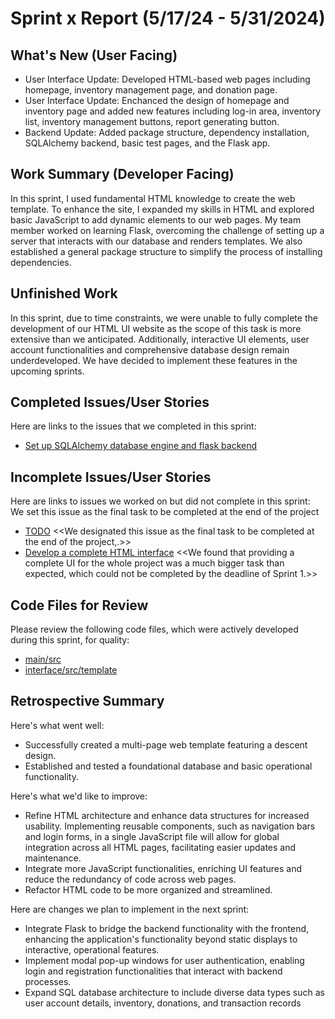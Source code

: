 # Sprint x Report (5/17/24 - 5/31/2024)

## What's New (User Facing)
 * User Interface Update: Developed HTML-based web pages including homepage, inventory management page, and donation page. 
 * User Interface Update: Enchanced the design of homepage and inventory page and added new features including log-in area, inventory list, inventory management buttons, report generating button.
 * Backend Update: Added package structure, dependency installation, SQLAlchemy backend, basic test pages, and the Flask app.

## Work Summary (Developer Facing)
In this sprint, I used fundamental HTML knowledge to create the web template. To enhance the site, I expanded my skills in HTML and explored basic JavaScript to add dynamic elements to our web pages. My team member worked on learning Flask, overcoming the challenge of setting up a server that interacts with our database and renders templates. We also established a general package structure to simplify the process of installing dependencies. 

## Unfinished Work
In this sprint, due to time constraints, we were unable to fully complete the development of our HTML UI website as the scope of this task is more extensive than we anticipated. Additionally, interactive UI elements, user account functionalities and comprehensive database design remain underdeveloped. We have decided to implement these features in the upcoming sprints.

## Completed Issues/User Stories
Here are links to the issues that we completed in this sprint:

 * [Set up SQLAlchemy database engine and flask backend](https://github.com/YaruG1022/WSU-SU21-CPTS322-Project/issues/4)
 
 
 ## Incomplete Issues/User Stories
 Here are links to issues we worked on but did not complete in this sprint:
 We set this issue as the final task to be completed at the end of the project
 * [TODO](https://github.com/YaruG1022/WSU-SU21-CPTS322-Project/issues/3) <<We designated this issue as the final task to be completed at the end of the project,.>>
 * [Develop a complete HTML interface](https://github.com/YaruG1022/WSU-SU21-CPTS322-Project/issues/2) <<We found that providing a complete UI for the whole project was a much bigger task than expected, which could not be completed by the deadline of Sprint 1.>>

## Code Files for Review
Please review the following code files, which were actively developed during this sprint, for quality:
 * [main/src](https://github.com/YaruG1022/WSU-SU21-CPTS322-Project/tree/dc74c128ea521ddb33a990efe9fc965d6ed99237/src)
 * [interface/src/template](https://github.com/YaruG1022/WSU-SU21-CPTS322-Project/tree/2ade5d95e441eb082bc0703f712d611479a3f86c/src/template)
 
## Retrospective Summary
Here's what went well:
  * Successfully created a multi-page web template featuring a descent design.
  * Established and tested a foundational database and basic operational functionality.
 
Here's what we'd like to improve:
   * Refine HTML architecture and enhance data structures for increased usability. Implementing reusable components, such as navigation bars and login forms, in a single JavaScript file will allow for global integration across all HTML pages, facilitating easier updates and maintenance.
   * Integrate more JavaScript functionalities, enriching UI features and reduce the redundancy of code across web pages.
   * Refactor HTML code to be more organized and streamlined. 

Here are changes we plan to implement in the next sprint:
   * Integrate Flask to bridge the backend functionality with the frontend, enhancing the application's functionality beyond static displays to interactive, operational features.
   * Implement modal pop-up windows for user authentication, enabling login and registration functionalities that interact with backend processes.
   * Expand SQL database architecture to include diverse data types such as user account details, inventory, donations, and transaction records

